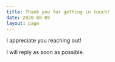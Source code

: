 ```yaml
---
title: Thank you for getting in touch!
date: 2020-08-05
layout: page
---
```


I appreciate you reaching out!

I will reply as soon as possible.
